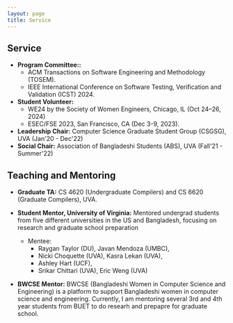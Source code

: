 ```yaml
---
layout: page
title: Service
---
```


## Service

- **Program Committee::**
  -   ACM Transactions on Software Engineering and Methodology (TOSEM).
  -   IEEE International Conference on Software Testing, Verification and Validation (ICST) 2024.
- **Student Volunteer:**
  -  WE24 by the Society of Women Engineers, Chicago, IL (Oct 24–26, 2024)
  -  ESEC/FSE 2023, San Francisco, CA (Dec 3-9, 2023).
- **Leadership Chair:** Computer Science Graduate Student Group (CSGSG), UVA (Jan'20 - Dec'22)
- **Social Chair:** Association of Bangladeshi Students (ABS), UVA (Fall'21 - Summer'22)


## Teaching and Mentoring

- **Graduate TA:** CS 4620 (Undergraduate Compilers) and CS 6620 (Graduate Compilers), UVA.

- **Student Mentor, University of Virginia:** Mentored undergrad students from five different universities in the US and Bangladesh, focusing on research and graduate school preparation
  - Mentee: 
    - Raygan Taylor (DU), Javan Mendoza (UMBC),
    - Nicki Choquette (UVA), Kasra Lekan (UVA),
    - Ashley Hart (UCF),
    - Srikar Chittari (UVA), Eric Weng (UVA)

- **BWCSE Mentor:** BWCSE (Bangladeshi Women in Computer Science and Engineering) is a platform to support Bangladeshi women in computer science and engineering. Currently, I am mentoring several 3rd and 4th year students from BUET to do researh and prepapre for graduate school.

